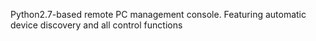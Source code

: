 Python2.7-based remote PC management console. Featuring automatic device discovery and all control functions
